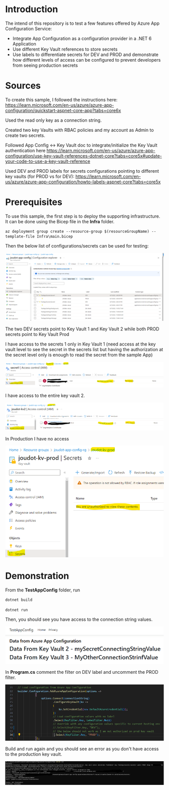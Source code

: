 # Introduction
The intend of this repository is to test a few features offered by Azure App Configuration Service:
- Integrate App Configuration as a configuration provider in a .NET 6 Application
- Use different Key Vault references to store secrets
- Use labels to differentiate secrets for DEV and PROD and demonstrate how different levels of access can be configured to prevent developers from seeing production secrets
  
# Sources
To create this sample, I followed the instructions here: https://learn.microsoft.com/en-us/azure/azure-app-configuration/quickstart-aspnet-core-app?tabs=core6x

Used the read only key as a connection string.

Created two key Vaults with RBAC policies and my account as Admin to create two secrets.

Followed App Config <-> Key Vault doc to integrate/initialize the Key Vault authentication here https://learn.microsoft.com/en-us/azure/azure-app-configuration/use-key-vault-references-dotnet-core?tabs=core5x#update-your-code-to-use-a-key-vault-reference

Used DEV and PROD labels for secrets configurations pointing to different key vaults (for PROD vs for DEV): https://learn.microsoft.com/en-us/azure/azure-app-configuration/howto-labels-aspnet-core?tabs=core5x


# Prerequisites

To use this sample, the first step is to deploy the supporting infrastructure. It can be done using the Bicep file in the **Infra** folder. 

```
az deployment group create --resource-group $(resourceGroupName) --template-file Infra\main.bicep
```

Then the below list of configurations/secrets can be used for testing:

![](Img/ConfigurationExplorer.png)

The two DEV secrets point to Key Vault 1 and Key Vault 2 while both PROD secrets point to Key Vault Prod

I have access to the secrets 1 only in Key Vault 1 (need access at the key vault level to see the secret in the secrets list but having the authorization at the secret level only is enough to read the secret from the sample App)

![](Img/Kv1RbacSecret1.png)

I have access to the entire key vault 2.

![](Img/Kv2RbacKv.png)

In Production I have no access

![](Img/KvProdNoAccess.png)

# Demonstration

From the **TestAppConfig** folder, run 

```
dotnet build

dotnet run
```

Then, you should see you have access to the connection string values.

![](Img/ReadConfAndSecretOK.png)

In **Program.cs** comment the filter on DEV label and uncomment the PROD filter. 

![](Img/UseProdLabel.png)

Build and run again and you should see an error as you don't have access to the production key vault. 

![](Img/ReadProdSecretKO.png)
